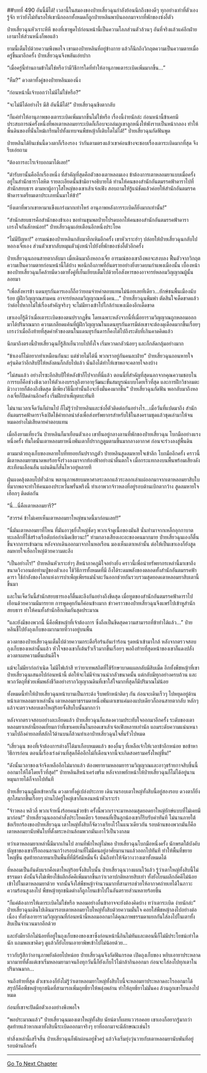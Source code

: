 ##บทที่ 490 อันนี้มีได้!
เวลานี้ในสมองของป๋ายเสี่ยวฉุนกำลังย้อนนึกถึงของดีๆ ทุกอย่างเท่าที่ตัวเองรู้จัก ทว่ายังไม่ทันรอให้เขานึกออกทั้งหมดก็ถูกป๋ายหลินพาบินออกมาจากที่พักของซ่งอี้ตัว

ป๋ายเสี่ยวฉุนหัวเราะหึหึ ของที่เขาพูดไปก่อนหน้านี้เป็นความโลภส่วนตัวล้วนๆ อันที่จริงแล้วแค่อีกฝ่ายเอามาให้ส่วนหนึ่งก็พอแล้ว

ยามนี้เต็มไปด้วยความพึงพอใจ เขามองป๋ายหลินที่อยู่ข้างกาย แล้วก็นึกถึงวิกฤตความเป็นความตายเมื่อครู่ขึ้นมาอีกครั้ง ป๋ายเสี่ยวฉุนจึงพลันเอ่ยปาก

“เมื่อครู่นี้ท่านถามข้าไม่ใช่หรือว่ามีวิธีการใดที่ทำให้อานุภาพเตาระเบิดเพิ่มมากขึ้น...”

“หืม?” ดวงตาทั้งคู่ของป๋ายหลินมองนิ่ง

“ก่อนหน้านี้เจ้าบอกว่าไม่มีไม่ใช่หรือ?”

“จะไม่มีได้อย่างไร มีสิ อันนี้มีได้!” ป๋ายเสี่ยวฉุนขึงตากลับ

“ก็แค่ทำให้อานุภาพของเตาระเบิดเพิ่มมากขึ้นไม่ใช่หรือ เรื่องนี้ง่ายนักล่ะ ก่อนหน้านี้ข้าเคยมีประสบการณ์ครั้งหนึ่งที่พอเตาหลอมยาระเบิดก็เกือบจะถล่มภูเขาลูกหนึ่งให้พังราบเป็นหน้ากลอง ทำให้พื้นดินของที่นั่นไหม้เกรียมไปทั้งแทบจนพืชหญ้าก็เติบโตไม่ได้!” ป๋ายเสี่ยวฉุนกัดฟันพูด

ป๋ายหลินได้ยินเช่นนี้ดวงตาก็เรืองรอง ว่ากันตามตรงแล้วเขาค่อนข้างจะชอบเรื่องเตาระเบิดมากที่สุด จึงรีบเอ่ยถาม

“ต้องการอะไรเจ้าบอกมาได้เลย!”

“ตำรับยานั้นคืออีกเรื่องหนึ่ง ที่สำคัญที่สุดคือตัวของเตาหลอมเอง ข้าต้องการเตาหลอมยาแบบเมื่อครั้งอยู่ในสำนักธาราโลหิต รายละเอียดนั้นข้ามิอาจอธิบายได้ ท่านให้คนของสำนักอันตมรรคฟ้าดาราไปที่สำนักสยบธาร ตามหาผู้อาวุโสใหญ่ของเขาเส้าเจ๋อเฟิง สอบถามให้รู้แน่ชัดแล้วค่อยให้สำนักอันตมรรคฟ้าดาราเตรียมเตาประเภทนั้นมาให้ข้า!”

“ยิ่งเตาที่พวกเขาหามาแข็งแกร่งมากเท่าไหร่ อานุภาพหลังการระเบิดก็ยิ่งมากเท่านั้น!”

“สำนักสยบธารคือสำนักของข้าเอง ขอท่านขุนพลป๋ายโปรดบอกให้คนของสำนักอันตมรรคฟ้าดาราเกรงใจกันสักหน่อย!” ป๋ายเสี่ยวฉุนเอ่ยเตือนอีกหนึ่งประโยค

“ไม่มีปัญหา!” อารมณ์ของป๋ายหลินกลับมาฮึกเหิมอีกครั้ง เขาหัวเราะฮ่าๆ ปล่อยให้ป๋ายเสี่ยวฉุนกลับไปหอกงเจี่ยเอง ส่วนตัวเขากลับหมุนตัวมุ่งหน้าไปยังที่พักของซ่งอี้ตัวอีกครั้ง

ป๋ายเสี่ยวฉุนถอนสายตากลับมา เมื่อเดินมาถึงหอกงเจี่ย อารมณ์ของเขาถึงพอจะสงบลง ฟื้นตัวจากวิกฤตความเป็นความตายก่อนหน้านี้ได้บ้าง พอนึกถึงภาพที่อันตรายอย่างยิ่งยวดบนกำแพงเมืองนั้น เบื้องหน้าของป๋ายเสี่ยวฉุนก็คล้ายมีดวงตาทั้งคู่ที่เย็นเยียบเต็มไปด้วยไอสังหารของอาจารย์หลอมวิญญาณผู้นั้นลอยมา

“เพื่อสังหารข้า แดนทุรกันดารเองก็ถือว่ายอมจ่ายค่าตอบแทนไม่น้อยเลยทีเดียว...ยักษ์ชนพื้นเมืองนับร้อย ผู้ฝึกวิญญาณสามคน อาจารย์หลอมวิญญาณหนึ่งคน...” ป๋ายเสี่ยวฉุนพึมพำ ตัดสินใจเด็ดขาดแล้วว่าต่อไปหากไม่ใช่เรื่องสำคัญจริงๆ จะไม่มีทางเข้าไปใกล้กำแพงเมืองอีกเด็ดขาด

เขาเองก็รู้ดีว่าเมื่อเตาระเบิดของตนปรากฏขึ้น โดยเฉพาะหลังจากนี้ที่เมื่อยารวมวิญญาณถูกหลอมออกมาได้ปริมาณมาก ความเกลียดแค้นที่ผู้ฝึกวิญญาณในแดนทุรกันดารมีต่อเขาจะต้องดุเดือดมากขึ้นเรื่อยๆ เกรงว่าเมื่อถึงท้ายที่สุดค่าหัวของตนในแดนทุรกันดารก็คงไต่ไปถึงระดับที่เกินคาดคิดแล้ว

นึกมาถึงตรงนี้ป๋ายเสี่ยวฉุนก็รู้สึกเย็นวาบไปทั้งใจ เริ่มหวาดกลัวน้อยๆ และก็กลัดกลุ้มอย่างมาก

“ข้าเองก็ไม่อยากทำเหมือนกันนะ แต่ช่วยไม่ได้นี่ พวกเราอยู่กันคนละฝ่าย” ป๋ายเสี่ยวฉุนถอนหายใจ ครุ่นคิดว่าอีกสิบปีให้หลังตนก็กลับไปแล้ว นั่นถึงได้ทำให้เขาพอจะคลายใจลงบ้าง

“ไม่สนแล้ว อย่างไรซะอีกสิบปีให้หลังข้าก็ไปจากที่นี่แล้ว ตอนนี้ที่สำคัญที่สุดนอกจากคุณความชอบในการรบก็คือช่วงชิงเวลาให้ตัวเองบรรลุถึงยาอายุวัฒนะขั้นสมบูรณ์แบบโดยเร็วที่สุด และการฝึกวิชาอมตะมิวางวายก็ต้องถึงขีดสุด มีเพียงวิธีนี้เท่านั้นถึงจะยิ่งมั่นคงมากขึ้น” ป๋ายเสี่ยวฉุนกัดฟัน พอกลับมาถึงหอกงเจี่ยก็ปิดด่านอีกครั้ง เริ่มฝึกบำเพ็ญตบะทันที

ไม่นานเวลาเจ็ดวันก็ผ่านไป ก็ไม่รู้ว่าป๋ายหลินและซ่งอี้ตัวติดต่อกันอย่างไร...เมื่อวันที่แปดมาถึง สำนักอันตมรรคฟ้าดาราจึงเปิดใช้ค่ายกลนำส่งเพื่อส่งทรัพยากรสำหรับใช้ในสงครามชุดแล้วชุดเล่ามาให้จนหมดอย่างไม่เสียดายค่าตอบแทน

เมื่อถึงยามเที่ยงวัน ป๋ายหลินก็มาเยือนตัวเอง เขายืนอยู่กลางลานที่พักของป๋ายเสี่ยวฉุน โบกมืออย่างแรงหนึ่งครั้ง ทันใดนั้นเตาหลอมยาหนึ่งพันเตาก็ปรากฏตูมตามขึ้นมากลางอากาศ ก่อนจะร่วงลงสู่พื้นดิน

ตามมาด้วยถุงเก็บของหลายใบที่ทยอยกันปรากฏตัว ป๋ายหลินสูดลมหายใจเข้าลึก โบกมืออีกครั้ง คราวนี้มีเตาหลอมยาขนาดพอร้อยจั้งร่วงลงมาจากท้องฟ้าอย่างน่าตื่นตกใจ เมื่อกระแทกลงบนพื้นพร้อมเสียงดังสะเทือนเลือนลั่น แผ่นดินก็สั่นไหวอยู่หลายที

ฝุ่นผงคลุ้งตลบไปทั่วด้าน พลานุภาพสยบมหาศาลระลอกแล้วระลอกเล่าแผ่ออกมาจากเตาหลอมยาสิบใบที่มากพอจะทำให้คนมองประหวั่นพรั่นพรึงนี้ ทำเอาพวกจ้าวหลงที่อยู่รอบด้านเบิกตากว้าง สูดลมหายใจเฮือกๆ ติดต่อกัน

“นี่...นี่คือเตาหลอมยารึ?”

“สวรรค์ ข้าไม่เคยเห็นเตาหลอมยาใหญ่ขนาดนี้มาก่อนเลย!!”

“นี่มันเตาหลอมยาที่ไหน ที่มันอาวุธยิ่งใหญ่ชัดๆ พวกเจ้าดูเนื้อของมันสิ นั่นทำมาจากเหล็กอุกกาบาตทะเลลึกที่ใช้สร้างเรือดับก่อกำเนิดเชียวนะ!” ท่ามกลางเสียงเอะอะของคนมากมาย ป๋ายเสี่ยวฉุนเองก็ตื่นขึ้นจากการเข้าฌาน หลังจากเดินออกมาจากในหอเรือน มองเห็นเตาเหล่านั้น ต่อให้เป็นเขาเองก็ยังสูดลมหายใจเฮือกใหญ่ด้วยความตะลึง

“เป็นอย่างไร!” ป๋ายหลินหัวเราะฮ่าๆ สีหน้าภาคภูมิใจอย่างยิ่ง คราวนี้เพื่อนำทรัพยากรเหล่านี้มาเขาถึงขนาดวิงวอนต่อท่านปู่ของตัวเอง ใช้วิธีการทั้งหมดที่มี ถึงได้ระดมพลังของตลอดทั้งสำนักอันตมรรคฟ้าดารา ใช้กำลังของโลกแห่งการบำเพ็ญเพียรแม่น้ำตะวันออกช่วยกันรวบรวมสุดยอดเตาหลอมยาสิบเตานี้ขึ้นมา

และในเจ็ดวันนี้สำนักสยบธารเองก็ตื่นตะลึงกันอย่างถึงขีดสุด เมื่อทูตของสำนักอันตมรรคฟ้าดาราไปเยือนด้วยความมีมารยาท การพูดคุยกันก็ค่อนข้างมาก ข่าวคราวของป๋ายเสี่ยวฉุนจึงแพร่ไปเข้าหูสำนักสยบธาร ทำให้คนทั้งสำนักฮึกเหิมกันสุดประมาณ

“และยังมีของพวกนี้ นี่คือพืชหญ้าที่เจ้าต้องการ ซึ่งถือเป็นขีดสุดความสามารถที่ข้าทำได้แล้ว...” ป๋ายหลินชี้ไปยังถุงเก็บของมากมายที่วางอยู่บนพื้น

ดวงตาของป๋ายเสี่ยวฉุนเต็มไปด้วยความกระตือรือร้นอันเร่าร้อน รุดหน้าเข้ามาใกล้ หลังจากตรวจสอบถุงเก็บของเหล่านั้นแล้ว หัวใจของเขาก็เต้นรัวเร็วมากขึ้นเรื่อยๆ พอถึงท้ายที่สุดหน้าของเขาก็แดงปลั่ง ดวงตาเผยความตื่นเต้นดีใจ

แม้จะไม่มียาก่อกำเนิด ไม่มีไฟเก้าสี ทว่ายาเทพสถิตที่ใช้รักษาบาดแผลกลับมีสิบเม็ด อีกทั้งพืชหญ้าที่เขาป๋ายเสี่ยวฉุนเสนอไปก่อนหน้านี้ ต่อให้จะไม่มีจำนวนน่ากลัวขนาดนั้น แต่กลับมีทุกอย่างครบถ้วน และพวกวัตถุที่ช่วยเพิ่มพลังชีวิตอย่างรากวิญญาณดินที่เขาใส่ใจมากที่สุดก็มีปริมาณไม่น้อย

ทั้งหมดนี้ทำให้ป๋ายเสี่ยวฉุนหน้าบานเป็นกระด้ง รีบพยักหน้าติดๆ กัน ก่อนจะเดินเร็วๆ ไปหยุดอยู่ด้านหน้าเตาหลอมยาเหล่านั้น เตาหลอมยาธรรมดาหนึ่งพันเตาเขาแค่มองแปบเดียวก็ถอนสายตากลับ หลักๆ แล้วจะตรวจสอบเตาใหญ่ร้อยจั้งสิบใบนั้นมากกว่า

หลังจากตรวจสอบอย่างละเอียดแล้ว ป๋ายเสี่ยวฉุนก็แสดงความประทับใจออกมาอีกครั้ง ระดับของเตาหลอมยาเหล่านี้ยอดเยี่ยมกว่าที่เขาเคยเห็นในยอดเขาเส้าเจ๋อเฟิงหลายเท่านัก แถมระดับความแน่นหนา รวมไปถึงค่ายกลที่สลักไว้ด้านบนก็ล้วนทำเอาป๋ายเสี่ยวฉุนใจสั่นรัวไปหมด

“เสี่ยวฉุน ของที่เจ้าต้องการต่างก็ได้มาเกือบหมดแล้ว ของอื่นๆ ที่เหลือเจ้าให้เวลาข้าอีกหน่อย ขอข้าหาวิธีการก่อน ตอนนี้เรื่องเร่งด่วนที่สุดก็คืออีกไม่กี่เดือนจากนี้จะเกิดสงครามครั้งใหญ่ขึ้น!”

“ดังนั้นเวลาของเจ้าจึงเหลืออีกไม่มากแล้ว ต้องพยายามหลอมยารวมวิญญาณและอาวุธร้ายกาจสิบชิ้นนี้ออกมาให้ได้โดยเร็วที่สุด!” ป๋ายหลินสีหน้าเคร่งขรึม หลังจากพยักหน้าให้ป๋ายเสี่ยวฉุนก็ไม่ได้อยู่นาน หมุนกายได้ก็จากไปทันที

ป๋ายเสี่ยวฉุนถูมือเข้าหากัน ดวงตาทั้งคู่เปล่งประกาย เดินวนรอบเตาใหญ่ทั้งสิบนี้อยู่สองรอบ ดวงตาก็ยิ่งสุกใสมากขึ้นเรื่อยๆ ผ่านไปครู่ใหญ่เขาก็แหงนหน้าหัวเราะร่า

“จ้าวหลง หลิวลี่ พวกเจ้าหนึ่งร้อยคนช่วยข้า ครั้งนี้พวกเราจะมาหลอมสุดยอดยาใหญ่ยักษ์แบบที่ไม่เคยมีมาก่อน!” ป๋ายเสี่ยวฉุนออกคำสั่งประโยคเดียว ร้อยคนที่เป็นลูกน้องเขาก็รีบรับคำทันที ไม่นานภายใต้ข้อเรียกร้องของป๋ายเสี่ยวฉุน เตาใหญ่ทั้งสิบก็จัดวางเรียงไว้ในแนวเดียวกัน รอบด้านของพวกมันก็คือเตาหลอมยานับพันใบที่ตั้งตระหง่านล้อมพวกมันเอาไว้เป็นวงกลม

ทว่าเตาหลอมยาเหล่านี้มีมากเกินไป ลานที่พักใหญ่ไม่พอ ป๋ายเสี่ยวฉุนโบกมือหนึ่งครั้ง นักพรตใต้บังคับบัญชาของเขาก็รื้อถอนลานกว้างรอบด้านที่ไม่มีคนอยู่อาศัยมานานแล้วออกไปทันที ทำให้พื้นที่ขยายใหญ่ขึ้น สุดท้ายกลายมาเป็นพื้นที่ที่มีรัศมีหมื่นจั้ง นั่นถึงทำให้จัดวางวางเตาทั้งหมดได้

ที่หลอมเป็นอันดับแรกคือเตาใหญ่ร้อยจั้งสิบใบนั้น ป๋ายเสี่ยวฉุนวางแผนไว้แล้ว รู้ว่าเตาใหญ่ทั้งสิบนี้ไม่ธรรมดา ดังนั้นจึงไม่เพียงใช้ผลึกอัคคีเพิ่มมากขึ้นกว่าเวลาปกติหลายสิบเท่า ทั้งยังโยนผลึกอัคคีไม่น้อยเข้าไปในเตาหลอมยาด้วย จากนั้นจึงใส่พืชหญ้าจำนวนมากที่สามารถช่วยให้อากาศถ่ายเทได้ในภาวะความร้อนสูงลงไป พืชหญ้าทุกชนิดต่างก็ถูกโยนเข้าไปในอันตรายส่วนหลายร้อยชิ้น

“ก็แค่ต้องการให้เตาระเบิดไม่ใช่หรือ หลอมอย่างอื่นข้าอาจจะยังต้องคิดบ้าง ทว่าเตาระเบิด ง่ายนักล่ะ” ป๋ายเสี่ยวฉุนเดินไปเดินมารอบเตาหลอมยาใบใหญ่ทั้งสิบด้วยความมั่นใจ คอยใส่พืชหญ้าลงไปอย่างต่อเนื่อง ทั้งยังเอายารวมวิญญาณที่ก่อนหน้านี้หลอมออกมาได้คุณภาพธรรมดาแยกกันใส่ลงไปในเตาทั้งสิบเป็นจำนวนมากอีกด้วย

และยังมียาอีกไม่น้อยที่อยู่ในถุงเก็บของของเขาซึ่งก่อนหน้านี้กินไม่ทันและตอนนี้ก็ไม่มีประโยชน์เท่าใดนัก แถมพอเขาคิดๆ ดูแล้วก็ยังโยนเอายาพิษเข้าไปไม่น้อยด้วย...

ราวกับรู้สึกว่าอานุภาพยังด้อยไปหน่อย ป๋ายเสี่ยวฉุนจึงกัดฟันกรอด เปิดถุงเก็บของ หยิบเอายาประหลาดมากมายที่ตั้งแต่เขาเริ่มหลอมยามาจนถึงทุกวันนี้ก็ยังเก็บไว้ไม่กล้ากินออกมา ก่อนจะใส่ลงไปทุกเตาในปริมาณมาก...

จนถึงท้ายที่สุด ตัวเขาเองก็ยังไม่รู้ว่าเตาหลอมยาใหญ่ทั้งสิบใบนี้จะหลอมยาประหลาดอะไรออกมาได้ สรุปก็คือพืชหญ้าทุกชนิดที่สามารถเพิ่มฤทธิ์ยาให้พลุ่งพล่าน ทำให้ฤทธิ์ยาไม่มั่นคง ล้วนถูกเขาโยนลงไปหมด

ก่อนที่เขาจะปัดมือตัวเองอย่างพึงพอใจ

“พอประมาณแล้ว” ป๋ายเสี่ยวฉุนมองเตาใหญ่ทั้งสิบ นัยน์ตาก็เผยแววรอคอย เขาเองก็อยากรู้มากว่าสุดท้ายแล้วหากเตาทั้งสิบนี้ระเบิดออกมาจริงๆ ยาที่ออกมาจะมีลักษณะเช่นไร

ทำสิ่งเหล่านี้เสร็จสิ้น ป๋ายเสี่ยวฉุนก็พักผ่อนอยู่ชั่วครู่ แล้วจึงเริ่มยุ่งวุ่นวายกับเตาหลอมยานับพันที่อยู่รอบด้านอีกครั้ง

------


[Go To Next Chapter]( ./113.md)